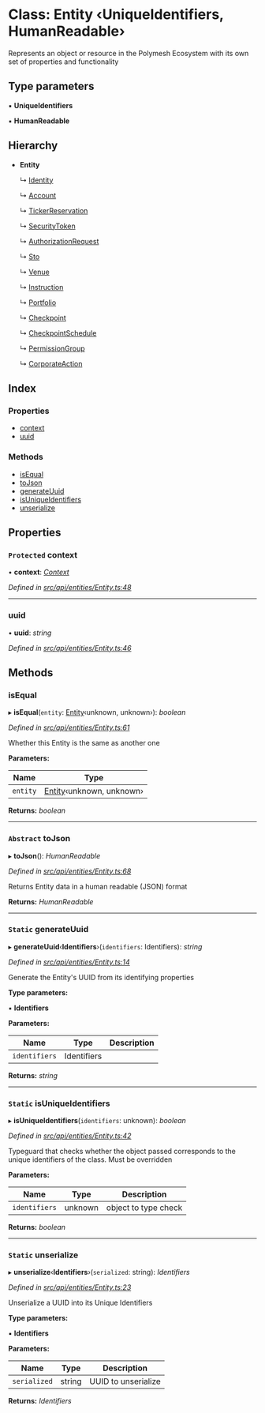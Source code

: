 # Class: Entity ‹**UniqueIdentifiers, HumanReadable**›

Represents an object or resource in the Polymesh Ecosystem with its own set of properties and functionality

## Type parameters

▪ **UniqueIdentifiers**

▪ **HumanReadable**

## Hierarchy

* **Entity**

  ↳ [Identity](identity.md)

  ↳ [Account](account.md)

  ↳ [TickerReservation](tickerreservation.md)

  ↳ [SecurityToken](securitytoken.md)

  ↳ [AuthorizationRequest](authorizationrequest.md)

  ↳ [Sto](sto.md)

  ↳ [Venue](venue.md)

  ↳ [Instruction](instruction.md)

  ↳ [Portfolio](portfolio.md)

  ↳ [Checkpoint](checkpoint.md)

  ↳ [CheckpointSchedule](checkpointschedule.md)

  ↳ [PermissionGroup](permissiongroup.md)

  ↳ [CorporateAction](corporateaction.md)

## Index

### Properties

* [context](entity.md#protected-context)
* [uuid](entity.md#uuid)

### Methods

* [isEqual](entity.md#isequal)
* [toJson](entity.md#abstract-tojson)
* [generateUuid](entity.md#static-generateuuid)
* [isUniqueIdentifiers](entity.md#static-isuniqueidentifiers)
* [unserialize](entity.md#static-unserialize)

## Properties

### `Protected` context

• **context**: *[Context](context.md)*

*Defined in [src/api/entities/Entity.ts:48](https://github.com/PolymathNetwork/polymesh-sdk/blob/bf2b7a12/src/api/entities/Entity.ts#L48)*

___

###  uuid

• **uuid**: *string*

*Defined in [src/api/entities/Entity.ts:46](https://github.com/PolymathNetwork/polymesh-sdk/blob/bf2b7a12/src/api/entities/Entity.ts#L46)*

## Methods

###  isEqual

▸ **isEqual**(`entity`: [Entity](entity.md)‹unknown, unknown›): *boolean*

*Defined in [src/api/entities/Entity.ts:61](https://github.com/PolymathNetwork/polymesh-sdk/blob/bf2b7a12/src/api/entities/Entity.ts#L61)*

Whether this Entity is the same as another one

**Parameters:**

Name | Type |
------ | ------ |
`entity` | [Entity](entity.md)‹unknown, unknown› |

**Returns:** *boolean*

___

### `Abstract` toJson

▸ **toJson**(): *HumanReadable*

*Defined in [src/api/entities/Entity.ts:68](https://github.com/PolymathNetwork/polymesh-sdk/blob/bf2b7a12/src/api/entities/Entity.ts#L68)*

Returns Entity data in a human readable (JSON) format

**Returns:** *HumanReadable*

___

### `Static` generateUuid

▸ **generateUuid**‹**Identifiers**›(`identifiers`: Identifiers): *string*

*Defined in [src/api/entities/Entity.ts:14](https://github.com/PolymathNetwork/polymesh-sdk/blob/bf2b7a12/src/api/entities/Entity.ts#L14)*

Generate the Entity's UUID from its identifying properties

**Type parameters:**

▪ **Identifiers**

**Parameters:**

Name | Type | Description |
------ | ------ | ------ |
`identifiers` | Identifiers |   |

**Returns:** *string*

___

### `Static` isUniqueIdentifiers

▸ **isUniqueIdentifiers**(`identifiers`: unknown): *boolean*

*Defined in [src/api/entities/Entity.ts:42](https://github.com/PolymathNetwork/polymesh-sdk/blob/bf2b7a12/src/api/entities/Entity.ts#L42)*

Typeguard that checks whether the object passed corresponds to the unique identifiers of the class. Must be overridden

**Parameters:**

Name | Type | Description |
------ | ------ | ------ |
`identifiers` | unknown | object to type check  |

**Returns:** *boolean*

___

### `Static` unserialize

▸ **unserialize**‹**Identifiers**›(`serialized`: string): *Identifiers*

*Defined in [src/api/entities/Entity.ts:23](https://github.com/PolymathNetwork/polymesh-sdk/blob/bf2b7a12/src/api/entities/Entity.ts#L23)*

Unserialize a UUID into its Unique Identifiers

**Type parameters:**

▪ **Identifiers**

**Parameters:**

Name | Type | Description |
------ | ------ | ------ |
`serialized` | string | UUID to unserialize  |

**Returns:** *Identifiers*

